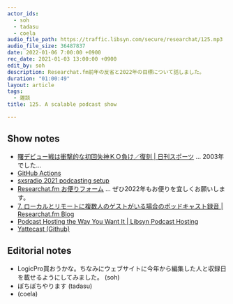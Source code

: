 ```yaml
---
actor_ids:
  - soh
  - tadasu
  - coela
audio_file_path: https://traffic.libsyn.com/secure/researchat/125.mp3
audio_file_size: 36487837
date: 2022-01-06 7:00:00 +0900
rec_date: 2021-01-03 13:00:00 +0900
edit_by: soh
description: Researchat.fm前年の反省と2022年の目標について話しました。
duration: "01:00:49"
layout: article
tags:
  - 雑談
title: 125. A scalable podcast show

---
```


## Show notes
- [曙デビュー戦は衝撃的な初回失神ＫＯ負け／復刻 | 日刊スポーツ](https://www.nikkansports.com/battle/news/1759035.html) ... 2003年でした...
- [GitHub Actions](https://docs.github.com/en/billing/managing-billing-for-github-actions/about-billing-for-github-actions)
- [sxsradio 2021 podcasting setup](https://sidebysideradio.libsyn.com/website/sxsradio-2021-podcasting-setup)
- [Researchat.fm お便りフォーム](https://researchat.fm/form.html) ... ぜひ2022年もお便りを宜しくお願いします。
- [7. ローカルとリモートに複数人のゲストがいる場合のポッドキャスト録音 | Researchat.fm Blog](https://researchat.fm/blog/7/)
- [Podcast Hosting the Way You Want It | Libsyn Podcast Hosting](https://libsyn.com/)
- [Yattecast (Github)](https://github.com/r7kamura/yattecast)

## Editorial notes
- LogicPro買おうかな。ちなみにウェブサイトに今年から編集した人と収録日を載せるようにしてみました。 (soh)
- ぼちぼちやります (tadasu)
- (coela)
